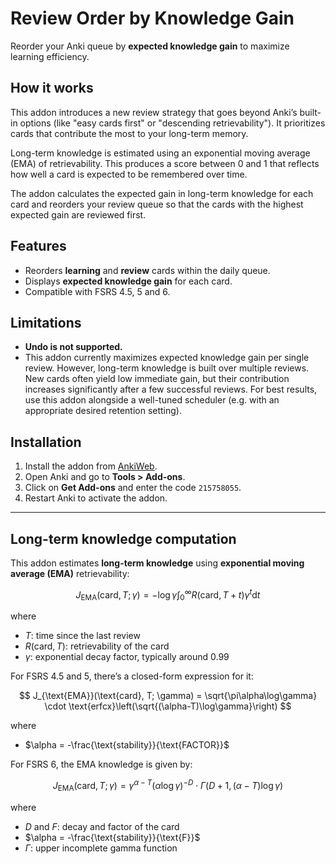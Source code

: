 # Review Order by Knowledge Gain

Reorder your Anki queue by **expected knowledge gain** to maximize learning efficiency.

## How it works

This addon introduces a new review strategy that goes beyond Anki’s built-in options (like "easy cards first" or "descending retrievability"). It prioritizes cards that contribute the most to your long-term memory.

Long-term knowledge is estimated using an exponential moving average (EMA) of retrievability. This produces a score between 0 and 1 that reflects how well a card is expected to be remembered over time.

The addon calculates the expected gain in long-term knowledge for each card and reorders your review queue so that the cards with the highest expected gain are reviewed first.

## Features

- Reorders **learning** and **review** cards within the daily queue.
- Displays **expected knowledge gain** for each card.
- Compatible with FSRS 4.5, 5 and 6.

## Limitations

- **Undo is not supported.**
- This addon currently maximizes expected knowledge gain per single review. However, long-term knowledge is built over multiple reviews. New cards often yield low immediate gain, but their contribution increases significantly after a few successful reviews. For best results, use this addon alongside a well-tuned scheduler (e.g. with an appropriate desired retention setting).

## Installation

1. Install the addon from [AnkiWeb](https://ankiweb.net/shared/info/215758055).
2. Open Anki and go to **Tools > Add-ons**.
3. Click on **Get Add-ons** and enter the code `215758055`.
4. Restart Anki to activate the addon.

---

## Long-term knowledge computation

This addon estimates **long-term knowledge** using **exponential moving average (EMA)** retrievability:

$$
J_{\text{EMA}}(\text{card}, T; \gamma) = -\log \gamma \int_{0}^{\infty} R(\text{card}, T + t) \gamma^t \mathrm{d}t
$$

where

- $T$: time since the last review
- $R(\text{card}, T)$: retrievability of the card
- $\gamma$: exponential decay factor, typically around 0.99

For FSRS 4.5 and 5, there’s a closed-form expression for it:

$$
J_{\text{EMA}}(\text{card}, T; \gamma) = \sqrt{\pi\alpha\log\gamma} \cdot \text{erfcx}\left(\sqrt{(\alpha-T)\log\gamma}\right)
$$

where

- $\alpha = -\frac{\text{stability}}{\text{FACTOR}}$

For FSRS 6, the EMA knowledge is given by:

$$
J_{\text{EMA}}(\text{card}, T; \gamma) = \gamma^{\alpha-T} (\alpha\log\gamma)^{-D} \cdot \Gamma(D+1, (\alpha - T)\log\gamma)
$$

where

- $D$ and $F$: decay and factor of the card
- $\alpha = -\frac{\text{stability}}{\text{F}}$
- $\Gamma$: upper incomplete gamma function
